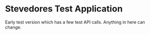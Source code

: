 # Stevedores Test Application
Early test version which has a few test API calls.
Anything in here can change.